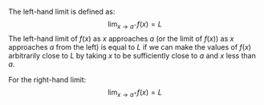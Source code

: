 The left-hand limit is defined as:
$$
\lim_{x\rightarrow a^{-}} f(x) = L
$$
The left-hand limit of $f(x)$ as $x$ approaches $a$ (or the limit of $f(x)$) as $x$ approaches $a$ from the left) is equal to $L$ if we can make the values of $f(x)$ arbitrarily close to $L$ by taking $x$ to be sufficiently close to $a$ and $x$ less than $a$.

For the right-hand limit:
$$
\lim_{x\rightarrow a^{+}} f(x) = L
$$